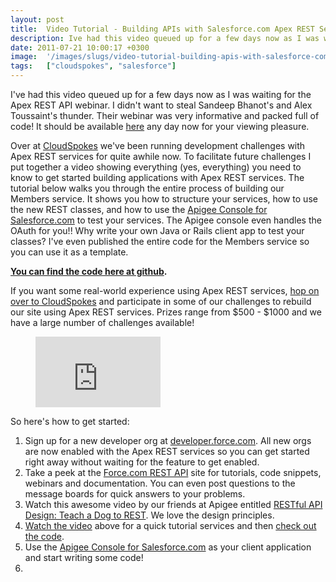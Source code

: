 ```yaml
---
layout: post
title:  Video Tutorial - Building APIs with Salesforce.com Apex REST Services
description: Ive had this video queued up for a few days now as I was waiting for the Apex REST API webinar. I didnt want to steal Sandeep Bhanots and Alex Toussaints thunder. Their webinar was very informative and packed full of code! It should be available here  any day now for your viewing pleasure. Over at CloudSpokes  weve been running development challenges with Apex REST services for quite awhile now. To facilitate future challenges I put together a video showing everything (yes, everything) you need 
date: 2011-07-21 10:00:17 +0300
image:  '/images/slugs/video-tutorial-building-apis-with-salesforce-com-apex-rest-services.jpg'
tags:   ["cloudspokes", "salesforce"]
---
```

<p>I've had this video queued up for a few days now as I was waiting for the Apex REST API webinar. I didn't want to steal Sandeep Bhanot's and Alex Toussaint's thunder. Their webinar was very informative and packed full of code! It should be available <a href="http://developer.force.com/REST">here</a> any day now for your viewing pleasure.</p>
<p>Over at <a href="http://www.cloudspokes.com">CloudSpokes</a> we've been running development challenges with Apex REST services for quite awhile now. To facilitate future challenges I put together a video showing everything (yes, everything) you need to know to get started building applications with Apex REST services. The tutorial below walks you through the entire process of building our Members service. It shows you how to structure your services, how to use the new REST classes, and how to use the <a href="https://apigee.com/console/salesforce">Apigee Console for Salesforce.com</a> to test your services. The Apigee console even handles the OAuth for you!! Why write your own Java or Rails client app to test your classes? I've even published the entire code for the Members service so you can use it as a template.</p>
<p><strong><a href="https://github.com/cloudspokes/cloudspokes-dev-org/blob/master/src/classes/MemberRestSvc.cls">You can find the code here at github</a>.</strong></p>
<p>If you want some real-world experience using Apex REST services, <a href="http://www.cloudspokes.com/Challenges.html">hop on over to CloudSpokes</a> and participate in some of our challenges to rebuild our site using Apex REST services. Prizes range from $500 - $1000 and we have a large number of challenges available!</p>
<figure class="kg-card kg-embed-card"><iframe width="200" height="113" src="https://www.youtube.com/embed/_3Rcfkt13Bw?feature=oembed" frameborder="0" allow="accelerometer; autoplay; clipboard-write; encrypted-media; gyroscope; picture-in-picture" allowfullscreen></iframe></figure><p>So here's how to get started:</p>
<ol>
<li>Sign up for a new developer org at <a href="http://developer.force.com/">developer.force.com</a>. All new orgs are now enabled with the Apex REST services so you can get started right away without waiting for the feature to get enabled.</li>
<li>Take a peek at the <a href="http://developer.force.com/REST">Force.com REST API</a> site for tutorials, code snippets, webinars and documentation. You can even post questions to the message boards for quick answers to your problems.</li>
<li>Watch this awesome video by our friends at Apigee entitled <a href="http://blog.apigee.com/detail/restful_api_design/">RESTful API Design: Teach a Dog to REST</a>. We love the design principles.</li>
<li><a href="http://www.youtube.com/watch?v=_3Rcfkt13Bw&hd=1">Watch the video</a> above for a quick tutorial services and then <a href="https://github.com/cloudspokes/cloudspokes-dev-org/blob/master/src/classes/MemberRestSvc.cls">check out the code</a>.</li>
<li>Use the <a href="https://apigee.com/console/salesforce">Apigee Console for Salesforce.com</a> as your client application and start writing some code!</li>
<li></li>
</ol>


